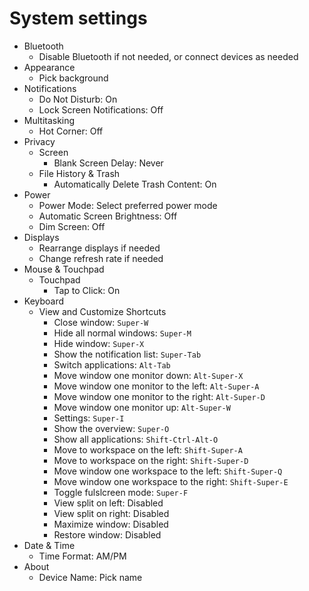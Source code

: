 # System settings

- Bluetooth
  - Disable Bluetooth if not needed, or connect devices as needed
- Appearance
  - Pick background
- Notifications
  - Do Not Disturb: On
  - Lock Screen Notifications: Off
- Multitasking
  - Hot Corner: Off
- Privacy
  - Screen
    - Blank Screen Delay: Never
  - File History & Trash
    - Automatically Delete Trash Content: On
- Power
  - Power Mode: Select preferred power mode
  - Automatic Screen Brightness: Off
  - Dim Screen: Off
- Displays
  - Rearrange displays if needed
  - Change refresh rate if needed
- Mouse & Touchpad
  - Touchpad
    - Tap to Click: On
- Keyboard
  - View and Customize Shortcuts
    - Close window: `Super-W`
    - Hide all normal windows: `Super-M`
    - Hide window: `Super-X`
    - Show the notification list: `Super-Tab`
    - Switch applications: `Alt-Tab`
    - Move window one monitor down: `Alt-Super-X`
    - Move window one monitor to the left: `Alt-Super-A`
    - Move window one monitor to the right: `Alt-Super-D`
    - Move window one monitor up: `Alt-Super-W`
    - Settings: `Super-I`
    - Show the overview: `Super-O`
    - Show all applications: `Shift-Ctrl-Alt-O`
    - Move to workspace on the left: `Shift-Super-A`
    - Move to workspace on the right: `Shift-Super-D`
    - Move window one workspace to the left: `Shift-Super-Q`
    - Move window one workspace to the right: `Shift-Super-E`
    - Toggle fulslcreen mode: `Super-F`
    - View split on left: Disabled
    - View split on right: Disabled
    - Maximize window: Disabled
    - Restore window: Disabled
- Date & Time
  - Time Format: AM/PM
- About
  - Device Name: Pick name
